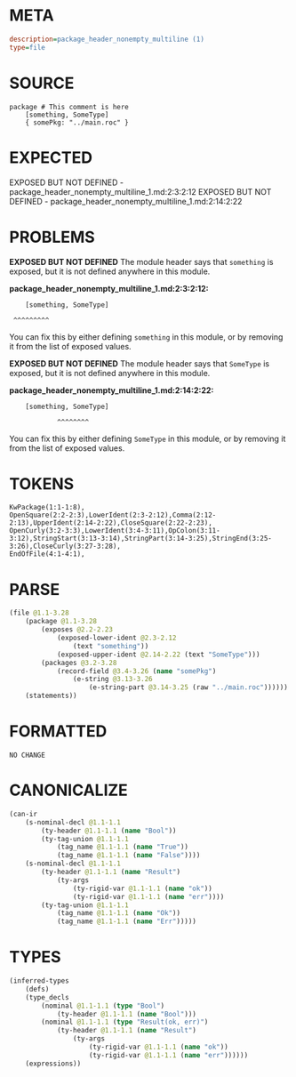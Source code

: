 # META
~~~ini
description=package_header_nonempty_multiline (1)
type=file
~~~
# SOURCE
~~~roc
package # This comment is here
	[something, SomeType]
	{ somePkg: "../main.roc" }
~~~
# EXPECTED
EXPOSED BUT NOT DEFINED - package_header_nonempty_multiline_1.md:2:3:2:12
EXPOSED BUT NOT DEFINED - package_header_nonempty_multiline_1.md:2:14:2:22
# PROBLEMS
**EXPOSED BUT NOT DEFINED**
The module header says that `something` is exposed, but it is not defined anywhere in this module.

**package_header_nonempty_multiline_1.md:2:3:2:12:**
```roc
	[something, SomeType]
```
	 ^^^^^^^^^
You can fix this by either defining `something` in this module, or by removing it from the list of exposed values.

**EXPOSED BUT NOT DEFINED**
The module header says that `SomeType` is exposed, but it is not defined anywhere in this module.

**package_header_nonempty_multiline_1.md:2:14:2:22:**
```roc
	[something, SomeType]
```
	            ^^^^^^^^
You can fix this by either defining `SomeType` in this module, or by removing it from the list of exposed values.

# TOKENS
~~~zig
KwPackage(1:1-1:8),
OpenSquare(2:2-2:3),LowerIdent(2:3-2:12),Comma(2:12-2:13),UpperIdent(2:14-2:22),CloseSquare(2:22-2:23),
OpenCurly(3:2-3:3),LowerIdent(3:4-3:11),OpColon(3:11-3:12),StringStart(3:13-3:14),StringPart(3:14-3:25),StringEnd(3:25-3:26),CloseCurly(3:27-3:28),
EndOfFile(4:1-4:1),
~~~
# PARSE
~~~clojure
(file @1.1-3.28
	(package @1.1-3.28
		(exposes @2.2-2.23
			(exposed-lower-ident @2.3-2.12
				(text "something"))
			(exposed-upper-ident @2.14-2.22 (text "SomeType")))
		(packages @3.2-3.28
			(record-field @3.4-3.26 (name "somePkg")
				(e-string @3.13-3.26
					(e-string-part @3.14-3.25 (raw "../main.roc"))))))
	(statements))
~~~
# FORMATTED
~~~roc
NO CHANGE
~~~
# CANONICALIZE
~~~clojure
(can-ir
	(s-nominal-decl @1.1-1.1
		(ty-header @1.1-1.1 (name "Bool"))
		(ty-tag-union @1.1-1.1
			(tag_name @1.1-1.1 (name "True"))
			(tag_name @1.1-1.1 (name "False"))))
	(s-nominal-decl @1.1-1.1
		(ty-header @1.1-1.1 (name "Result")
			(ty-args
				(ty-rigid-var @1.1-1.1 (name "ok"))
				(ty-rigid-var @1.1-1.1 (name "err"))))
		(ty-tag-union @1.1-1.1
			(tag_name @1.1-1.1 (name "Ok"))
			(tag_name @1.1-1.1 (name "Err")))))
~~~
# TYPES
~~~clojure
(inferred-types
	(defs)
	(type_decls
		(nominal @1.1-1.1 (type "Bool")
			(ty-header @1.1-1.1 (name "Bool")))
		(nominal @1.1-1.1 (type "Result(ok, err)")
			(ty-header @1.1-1.1 (name "Result")
				(ty-args
					(ty-rigid-var @1.1-1.1 (name "ok"))
					(ty-rigid-var @1.1-1.1 (name "err"))))))
	(expressions))
~~~

